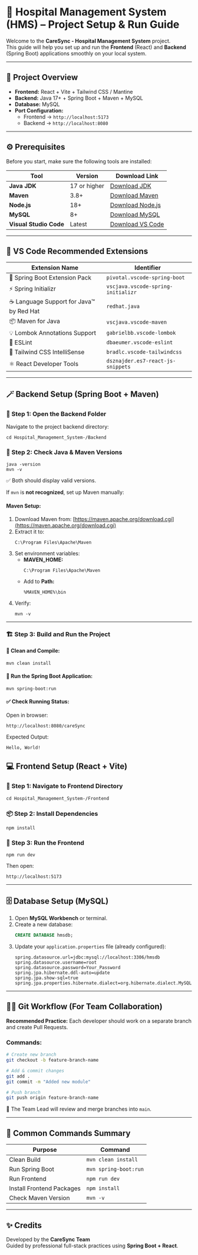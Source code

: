 # 🏥 Hospital Management System (HMS) – Project Setup & Run Guide

Welcome to the **CareSync - Hospital Management System** project.  
This guide will help you set up and run the **Frontend** (React) and **Backend** (Spring Boot) applications smoothly on your local system.

---

## 🧩 Project Overview

- **Frontend:** React + Vite + Tailwind CSS / Mantine
- **Backend:** Java 17+ + Spring Boot + Maven + MySQL
- **Database:** MySQL
- **Port Configuration:**
  - Frontend → `http://localhost:5173`
  - Backend → `http://localhost:8080`

---

## ⚙️ Prerequisites

Before you start, make sure the following tools are installed:

| Tool                   | Version      | Download Link                                                                        |
| ---------------------- | ------------ | ------------------------------------------------------------------------------------ |
| **Java JDK**           | 17 or higher | [Download JDK](https://www.oracle.com/java/technologies/javase-jdk17-downloads.html) |
| **Maven**              | 3.8+         | [Download Maven](https://maven.apache.org/download.cgi)                              |
| **Node.js**            | 18+          | [Download Node.js](https://nodejs.org/en/download)                                   |
| **MySQL**              | 8+           | [Download MySQL](https://dev.mysql.com/downloads/)                                   |
| **Visual Studio Code** | Latest       | [Download VS Code](https://code.visualstudio.com/)                                   |

---

## 🧰 VS Code Recommended Extensions

| Extension Name                           | Identifier                         |
| ---------------------------------------- | ---------------------------------- |
| 🌿 Spring Boot Extension Pack            | `pivotal.vscode-spring-boot`       |
| ⚡ Spring Initializr                     | `vscjava.vscode-spring-initializr` |
| ☕ Language Support for Java™ by Red Hat | `redhat.java`                      |
| 📦 Maven for Java                        | `vscjava.vscode-maven`             |
| 💡 Lombok Annotations Support            | `gabrielbb.vscode-lombok`          |
| 🧠 ESLint                                | `dbaeumer.vscode-eslint`           |
| 🎨 Tailwind CSS IntelliSense             | `bradlc.vscode-tailwindcss`        |
| ⚛️ React Developer Tools                 | `dsznajder.es7-react-js-snippets`  |

---

## 🪄 Backend Setup (Spring Boot + Maven)

### 📁 Step 1: Open the Backend Folder

Navigate to the project backend directory:

```
cd Hospital_Management_System-/Backend
```

### 🧩 Step 2: Check Java & Maven Versions

```
java -version
mvn -v
```

✅ Both should display valid versions.

If `mvn` is **not recognized**, set up Maven manually:

#### Maven Setup:

1. Download Maven from: [https://maven.apache.org/download.cgi](https://maven.apache.org/download.cgi)
2. Extract it to:
   ```
   C:\Program Files\Apache\Maven
   ```
3. Set environment variables:
   - **MAVEN_HOME:**
     ```
     C:\Program Files\Apache\Maven
     ```
   - Add to **Path:**
     ```
     %MAVEN_HOME%\bin
     ```
4. Verify:
   ```
   mvn -v
   ```

---

### 🏗️ Step 3: Build and Run the Project

#### 🧹 Clean and Compile:

```
mvn clean install
```

#### 🚀 Run the Spring Boot Application:

```
mvn spring-boot:run
```

#### ✅ Check Running Status:

Open in browser:

```
http://localhost:8080/careSync
```

Expected Output:

```
Hello, World!
```

## 💻 Frontend Setup (React + Vite)

### 📁 Step 1: Navigate to Frontend Directory

```
cd Hospital_Management_System-/Frontend
```

### 📦 Step 2: Install Dependencies

```
npm install
```

### 🚀 Step 3: Run the Frontend

```
npm run dev
```

Then open:

```
http://localhost:5173
```

---

## 🗄️ Database Setup (MySQL)

1. Open **MySQL Workbench** or terminal.
2. Create a new database:
   ```sql
   CREATE DATABASE hmsdb;
   ```
3. Update your `application.properties` file (already configured):
   ```properties
   spring.datasource.url=jdbc:mysql://localhost:3306/hmsdb
   spring.datasource.username=root
   spring.datasource.password=Your_Password
   spring.jpa.hibernate.ddl-auto=update
   spring.jpa.show-sql=true
   spring.jpa.properties.hibernate.dialect=org.hibernate.dialect.MySQLDialect
   ```

---

## 🧑‍💻 Git Workflow (For Team Collaboration)

**Recommended Practice:**
Each developer should work on a separate branch and create Pull Requests.

### Commands:

```bash
# Create new branch
git checkout -b feature-branch-name

# Add & commit changes
git add .
git commit -m "Added new module"

# Push branch
git push origin feature-branch-name
```

🔹 The Team Lead will review and merge branches into `main`.

---

## 🧾 Common Commands Summary

| Purpose                   | Command               |
| ------------------------- | --------------------- |
| Clean Build               | `mvn clean install`   |
| Run Spring Boot           | `mvn spring-boot:run` |
| Run Frontend              | `npm run dev`         |
| Install Frontend Packages | `npm install`         |
| Check Maven Version       | `mvn -v`              |

---

## ✨ Credits

Developed by the **CareSync Team**  
Guided by professional full-stack practices using **Spring Boot + React**.
